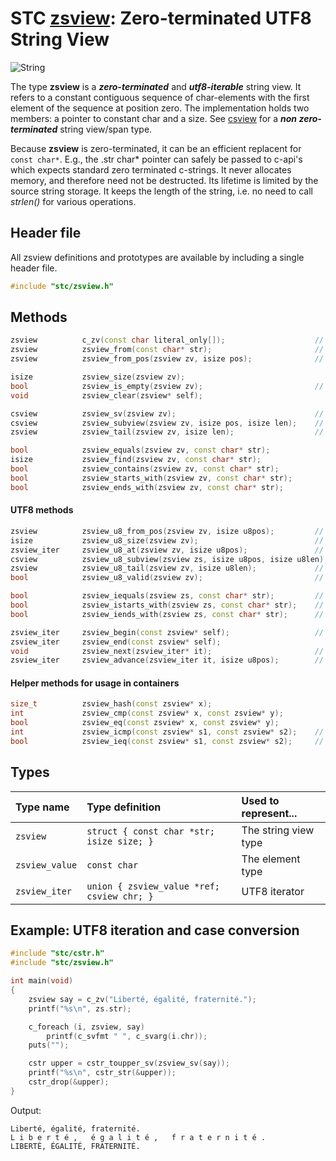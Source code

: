 # STC [zsview](../include/stc/zsview.h): Zero-terminated UTF8 String View
![String](pics/string.jpg)

The type **zsview** is a ***zero-terminated*** and ***utf8-iterable*** string view. It refers to a
constant contiguous sequence of char-elements with the first element of the sequence at position zero.
The implementation holds two members: a pointer to constant char and a size. See [csview](csview_api.md)
for a ***non zero-terminated*** string view/span type.

Because **zsview** is zero-terminated, it can be an efficient replacent for `const char*`. E.g., the .str
char* pointer can safely be passed to c-api's which expects standard zero terminated c-strings. It never
allocates memory, and therefore need not be destructed. Its lifetime is limited by the source string
storage. It keeps the length of the string, i.e. no need to call *strlen()* for various operations.

## Header file

All zsview definitions and prototypes are available by including a single header file.

```c++
#include "stc/zsview.h"
```

## Methods
```c++
zsview          c_zv(const char literal_only[]);                    // create from string literal only
zsview          zsview_from(const char* str);                       // construct from const char*
zsview          zsview_from_pos(zsview zv, isize pos);              // subview starting from index pos

isize           zsview_size(zsview zv);
bool            zsview_is_empty(zsview zv);                         // check if size == 0
void            zsview_clear(zsview* self);

csview          zsview_sv(zsview zv);                               // convert to csview type
csview          zsview_subview(zsview zv, isize pos, isize len);    // return as csview span
zsview          zsview_tail(zsview zv, isize len);                  // subview of the trailing n bytes

bool            zsview_equals(zsview zv, const char* str);
isize           zsview_find(zsview zv, const char* str);
bool            zsview_contains(zsview zv, const char* str);
bool            zsview_starts_with(zsview zv, const char* str);
bool            zsview_ends_with(zsview zv, const char* str);
```

#### UTF8 methods
```c++
zsview          zsview_u8_from_pos(zsview zv, isize u8pos);         // subview starting from rune u8pos
isize           zsview_u8_size(zsview zv);                          // number of utf8 runes
zsview_iter     zsview_u8_at(zsview zv, isize u8pos);               // get rune at rune position
csview          zsview_u8_subview(zsview zs, isize u8pos, isize u8len);
zsview          zsview_u8_tail(zsview zv, isize u8len);             // subview of the last u8len runes
bool            zsview_u8_valid(zsview zv);                         // check utf8 validity of zv

bool            zsview_iequals(zsview zs, const char* str);         // utf8 case-insensitive comparison
bool            zsview_istarts_with(zsview zs, const char* str);    // utf8 case-insensitive
bool            zsview_iends_with(zsview zs, const char* str);      // utf8 case-insensitive

zsview_iter     zsview_begin(const zsview* self);                   // utf8 iteration
zsview_iter     zsview_end(const zsview* self);
void            zsview_next(zsview_iter* it);                       // next rune
zsview_iter     zsview_advance(zsview_iter it, isize u8pos);        // advance +/- runes
```

#### Helper methods for usage in containers
```c++
size_t          zsview_hash(const zsview* x);
int             zsview_cmp(const zsview* x, const zsview* y);
bool            zsview_eq(const zsview* x, const zsview* y);
int             zsview_icmp(const zsview* s1, const zsview* s2);    // utf8 case-insensitive comparison
bool            zsview_ieq(const zsview* s1, const zsview* s2);     // "
```

## Types

| Type name      | Type definition                              | Used to represent...     |
|:---------------|:---------------------------------------------|:-------------------------|
| `zsview`       | `struct { const char *str; isize size; }` | The string view type   |
| `zsview_value` | `const char`                                 | The element type         |
| `zsview_iter`  | `union { zsview_value *ref; csview chr; }`   | UTF8 iterator           |

## Example: UTF8 iteration and case conversion
```c++
#include "stc/cstr.h"
#include "stc/zsview.h"

int main(void)
{
    zsview say = c_zv("Liberté, égalité, fraternité.");
    printf("%s\n", zs.str);

    c_foreach (i, zsview, say)
        printf(c_svfmt " ", c_svarg(i.chr));
    puts("");

    cstr upper = cstr_toupper_sv(zsview_sv(say));
    printf("%s\n", cstr_str(&upper));
    cstr_drop(&upper);
}
```
Output:
```
Liberté, égalité, fraternité.
L i b e r t é ,   é g a l i t é ,   f r a t e r n i t é .
LIBERTÉ, ÉGALITÉ, FRATERNITÉ.
```
